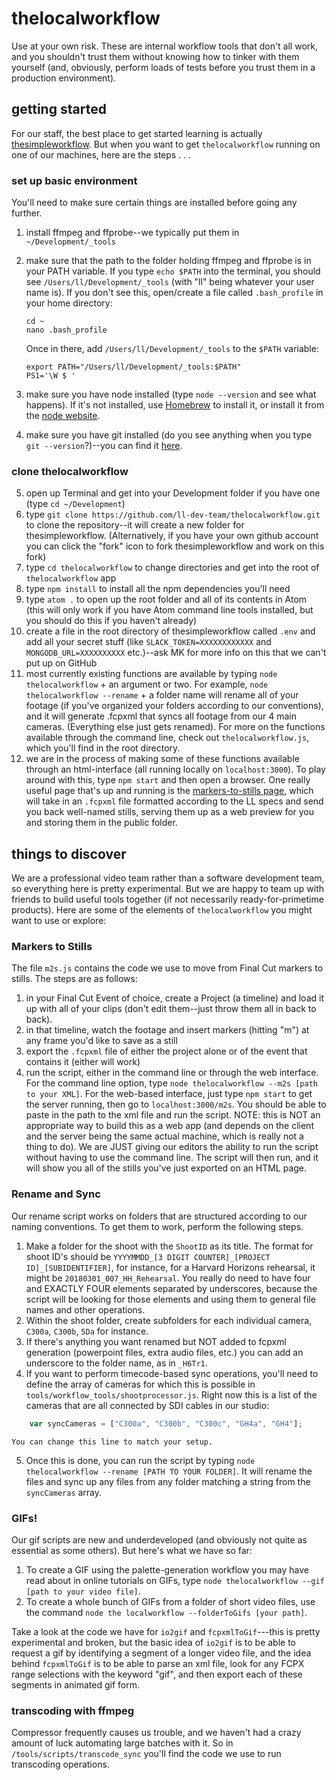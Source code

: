 # thelocalworkflow

Use at your own risk.  These are internal workflow tools that don't all work, and you shouldn't trust them without knowing how to tinker with them yourself (and, obviously, perform loads of tests before you trust them in a production environment).

## getting started

For our staff, the best place to get started learning is actually [thesimpleworkflow](https://github.com/learninglab-dev/thesimpleworkflow). But when you want to get `thelocalworkflow` running on one of our machines, here are the steps . . .

### set up basic environment
You'll need to make sure certain things are installed before going any further.
1. install ffmpeg and ffprobe--we typically put them in `~/Development/_tools`
2. make sure that the path to the folder holding ffmpeg and ffprobe is in your PATH variable. If you type `echo $PATH` into the terminal, you should see `/Users/ll/Development/_tools` (with "ll" being whatever your user name is).  If you don't see this, open/create a file called `.bash_profile` in your home directory:

    ```
    cd ~
    nano .bash_profile
    ```
    Once in there, add `/Users/ll/Development/_tools` to the `$PATH` variable:

    ```
    export PATH="/Users/ll/Development/_tools:$PATH"
    PS1='\W $ '
    ```
3. make sure you have node installed (type `node --version` and see what happens).  If it's not installed, use [Homebrew](https://brew.sh/) to install it, or install it from the [node website](https://nodejs.org/en/).
4. make sure you have git installed (do you see anything when you type `git --version`?)--you can find it [here](https://git-scm.com/download/mac).

### clone thelocalworkflow
5. open up Terminal and get into your Development folder if you have one (type `cd ~/Development`)
6. type `git clone https://github.com/ll-dev-team/thelocalworkflow.git` to clone the repository--it will create a new folder for thesimpleworkflow.  (Alternatively, if you have your own github account you can click the "fork" icon to fork thesimpleworkflow and work on this fork)
4. type `cd thelocalworkflow` to change directories and get into the root of `thelocalworkflow` app
5. type `npm install` to install all the npm dependencies you'll need
5. type `atom .` to open up the root folder and all of its contents in Atom (this will only work if you have Atom command line tools installed, but you should do this if you haven't already)
6. create a file in the root directory of thesimpleworkflow called `.env` and add all your secret stuff (like `SLACK_TOKEN=XXXXXXXXXXXX` and `MONGODB_URL=XXXXXXXXXX` etc.)--ask MK for more info on this that we can't put up on GitHub
7. most currently existing functions are available by typing `node thelocalworkflow` + an argument or two.  For example, `node thelocalworkflow --rename` + a folder name will rename all of your footage (if you've organized your folders according to our conventions), and it will generate .fcpxml that syncs all footage from our 4 main cameras.  (Everything else just gets renamed).  For more on the functions available through the command line, check out `thelocalworkflow.js`, which you'll find in the root directory.
8. we are in the process of making some of these functions available through an html-interface (all running locally on `localhost:3000`).  To play around with this, type `npm start` and then open a browser.  One really useful page that's up and running is the [markers-to-stills page](http://localhost:3000/m2s), which will take in an `.fcpxml` file formatted according to the LL specs and send you back well-named stills, serving them up as a web preview for you and storing them in the public folder.

## things to discover

We are a professional video team rather than a software development team, so everything here is pretty experimental.  But we are happy to team up with friends to build useful tools together (if not necessarily ready-for-primetime products).
Here are some of the elements of `thelocalworkflow` you might want to use or explore:

### Markers to Stills

The file `m2s.js` contains the code we use to move from Final Cut markers to stills. The steps are as follows:
1. in your Final Cut Event of choice, create a Project (a timeline) and load it up with all of your clips (don't edit them--just throw them all in back to back).
2. in that timeline, watch the footage and insert markers (hitting "m") at any frame you'd like to save as a still
3. export the `.fcpxml` file of either the project alone or of the event that contains it (either will work)
4. run the script, either in the command line or through the web interface.  For the command line option, type `node thelocalworkflow --m2s [path to your XML]`. For the web-based interface, just type `npm start` to get the server running, then go to `localhost:3000/m2s`. You should be able to paste in the path to the xml file and run the script.  NOTE: this is NOT an appropriate way to build this as a web app (and depends on the client and the server being the same actual machine, which is really not a thing to do). We are JUST giving our editors the ability to run the script without having to use the command line. The script will then run, and it will show you all of the stills you've just exported on an HTML page.

### Rename and Sync

Our rename script works on folders that are structured according to our naming conventions. To get them to work, perform the following steps.
1. Make a folder for the shoot with the `ShootID` as its title.  The format for shoot ID's should be `YYYYMMDD_[3 DIGIT COUNTER]_[PROJECT ID]_[SUBIDENTIFIER]`, for instance, for a Harvard Horizons rehearsal, it might be `20180301_007_HH_Rehearsal`.  You really do need to have four and EXACTLY FOUR elements separated by underscores, because the script will be looking for those elements and using them to general file names and other operations.
2. Within the shoot folder, create subfolders for each individual camera, `C300a`, `C300b`, `5Da` for instance.
3. If there's anything you want renamed but NOT added to fcpxml generation (powerpoint files, extra audio files, etc.) you can add an underscore to the folder name, as in `_H6Tr1`.
4. If you want to perform timecode-based sync operations, you'll need to define the array of cameras for which this is possible in `tools/workflow_tools/shootprocessor.js`.  Right now this is a list of the cameras that are all connected by SDI cables in our studio:
```javascript
    var syncCameras = ["C300a", "C300b", "C300c", "GH4a", "GH4"];
```
    You can change this line to match your setup.
5. Once this is done, you can run the script by typing `node thelocalworkflow --rename [PATH TO YOUR FOLDER]`. It will rename the files and sync up any files from any folder matching a string from the `syncCameras` array.

### GIFs!

Our gif scripts are new and underdeveloped (and obviously not quite as essential as some others).  But here's what we have so far:
1. To create a GIF using the palette-generation workflow you may have read about in online tutorials on GIFs, type `node thelocalworkflow --gif [path to your video file]`.
2. To create a whole bunch of GIFs from a folder of short video files, use the command `node the localworkflow --folderToGifs [your path]`.

Take a look at the code we have for `io2gif` and `fcpxmlToGif`---this is pretty experimental and broken, but the basic idea of `io2gif` is to be able to request a gif by identifying a segment of a longer video file, and the idea behind `fcpxmlToGif` is to be able to parse an xml file, look for any FCPX range selections with the keyword "gif", and then export each of these segments in animated gif form.

### transcoding with ffmpeg

Compressor frequently causes us trouble, and we haven't had a crazy amount of luck automating large batches with it.  So in `/tools/scripts/transcode_sync` you'll find the code we use to run transcoding operations.
